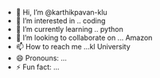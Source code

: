 - 👋 Hi, I’m @karthikpavan-klu
- 👀 I’m interested in .. coding 
- 🌱 I’m currently learning .. python 
- 💞️ I’m looking to collaborate on ... Amazon 
- 📫 How to reach me ...kl University 
- 😄 Pronouns: ...
- ⚡ Fun fact: ...

<!---
karthikpavan-klu/karthikpavan-klu is a ✨ special ✨ repository because its `README.md` (this file) appears on your GitHub profile.
You can click the Preview link to take a look at your changes.
--->
